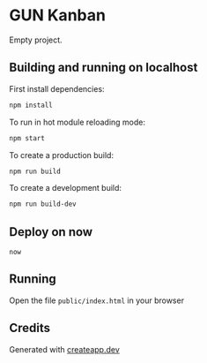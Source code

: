 # GUN Kanban

Empty project.

## Building and running on localhost

First install dependencies:

```sh
npm install
```

To run in hot module reloading mode:

```sh
npm start
```

To create a production build:

```sh
npm run build
```

To create a development build:

```sh
npm run build-dev
```

## Deploy on now

```
now
```

## Running

Open the file `public/index.html` in your browser

## Credits

Generated with [createapp.dev](https://createapp.dev/)
